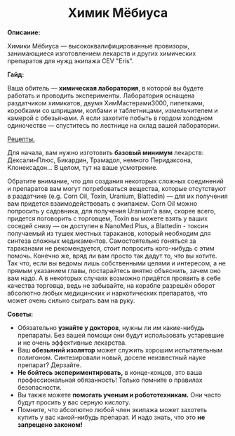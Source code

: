<h1 align="center">Химик Мёбиуса</h1>
<p><strong>Описание:</strong></p>
<p>
Химики Мёбиуса — высококвалифицированные провизоры, занимающиеся изготовлением лекарств и других химических препаратов для нужд экипажа CEV "Eris".
</p>
<p><strong>Гайд:</strong></p>
<p>
Ваша обитель — <strong>химическая лаборатория</strong>, в которой вы будете работать и проводить эксперименты. Лаборатория оснащена раздатчиком химикатов, двумя ХимМастерами3000, пипетками, коробками со шприцами, колбами и таблетницами, измельчителем и камерой с обезьянами. А если захотите побыть в гордом холодном одиночестве — спуститесь по лестнице на склад вашей лаборатории.
</p>
<p>
<a href="https://github.com/discordia-space/wiki/wiki/Chemistry_Recipes_ru">Рецепты.</a>
</p>
<p> 
Для начала, вам нужно изготовить <strong>базовый минимум</strong> лекарств: ДексалинПлюс, Бикардин, Трамадол, немного Перидаксона, Клонексадон... В целом, тут на ваше усмотрение.
</p>
<p>
Обратите внимание, что для создания некоторых сложных соединений и препаратов вам могут потребоваться вещества, которые отсутствуют в раздатчике (e.g. Corn Oil, Toxin, Uranium, Blattedin) — для их получения вам придется взаимодействовать с экипажем. Corn Oil можно попросить у садовника, для получения Uranium'а вам, скорее всего, придется поговорить с торговцем, Toxin вы можете взять у ваших соседей снизу — он доступен в NanoMed Plus, а Blattedin - токсин получаемый из тушек местных тараканов, который необходим для синтеза сложных медикаментов. Самостоятельно гоняться за тараканами не рекомендуется, стоит попросить кого-нибудь с этим помочь. Конечно же, вряд ли вам просто так дадут то, что вы хотите. Так что, если вы ведомы лишь собственными целями и интересом, а не прямым указанием главы, постарайтесь внятно объяснить, зачем оно вам надо. А в некоторых случаях возможно придётся проявить в себе качества торговца, ведь не забывайте, на корабле разрешён оборот абсолютно любых медицинских и наркотических препаратов, что может очень сильно сыграть вам на руку.
</p>
<strong>Советы:</strong>
<p>
<ul> 
<li> Обязательно <strong>узнайте у докторов</strong>, нужны ли им какие-нибудь препараты. Без вашей помощи они будут использовать устаревшие и не очень эффективные лекарства. </li>
<li> Ваш <strong>обезьяний изолятор</strong> может служить хорошим испытательным полигоном. Синтезировали новый, доселе неизвестный науке препарат? Дерзайте. </li>
<li> <strong>Не бойтесь экспериментировать,</strong> в конце-концов, это ваша профессиональная обязанность! Только помните о правилах безопасности. </li>
<li> Вы также можете <strong>помогать ученым и робототехникам.</strong> Они часто будут просить у вас серную кислоту. </li>
<li> Помните, что абсолютно любой член экипажа может захотеть купить у вас какой-нибудь препарат. И надо знать, что это <strong>не запрещено законом!</strong></li>
</p>
